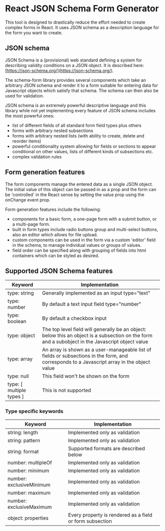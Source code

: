# React JSON Schema Form Generator
This tool is designed to drastically reduce the effort needed to create complex forms in React. It uses JSON schema as a description language for the form you want to create.
## JSON schema
JSON Schema is a (provisional) web standard defining a system for describing validity conditions on a JSON object. It is described here: [https://json-schema.org/](https://json-schema.org/).

The schema-form library provides several components which take an arbitrary JSON schema and render it to a form suitable for entering data for Javascript objects which satisfy that schema. The schema can then also be used for validation.

JSON schema is an extremely powerful descriptive language and this library while not yet implementing every feature of JSON schema includes the most powerful ones:
- list of different fields of all standard form field types plus others
- forms with arbitrary nested subsections
- forms with arbitrary nested lists (with ability to create, delete and reorder items)
- powerful conditionality system allowing for fields or sections to appear conditional on other values, lists of different kinds of subsections etc.
- complex validation rules

## Form generation features
The form components manage the entered data as a single JSON object. The initial value of this object can be passed in as a prop and the form can be 'controlled' in the React sense by setting the value prop using the onChange event prop.

Form generation features include the following:
- components for a basic form, a one-page form with a submit button, or a multi-page form.
- built in form types include radio buttons group and multi-select buttons, also an editor which allows for file upload.
- custom components can be used in the form via a custom 'editor' field in the schema, to manage individual values or groups of values.
- field order can be specified along with grouping of fields into html containers which can be styled as desired.

## Supported JSON Schema features
| Keyword | Implementation |
|---------|----------------|
| type: string | Generally implemented as an input type="text" |
| type: number | By default a text input field type="number" |
| type: boolean | By default a checkbox input |
| type: object | The top level field will generally be an object: below this an object is a subsection on the form and a subobject in the Javascript object value |
| type: array | An array is shown as a user-manageable list of fields or subsections in the form, and corresponds to a Javascript array in the object value |
| type: null | This field won't be shown on the form |
| type: [ multiple types ] | This is not supported |
### Type specific keywords
| Keyword | Implementation |
|---------|----------------|
| string: length | Implemented only as validation |
| string: pattern | Implemented only as validation |
| string: format | Supported formats are described below |
| number: multipleOf | Implemented only as validation |
| number: minimum | Implemented only as validation |
| number: exclusiveMinimum | Implemented only as validation |
| number: maximum | Implemented only as validation |
| number: exclusiveMaximum | Implemented only as validation |
| object: properties | Every property is rendered as a field or form subsection |